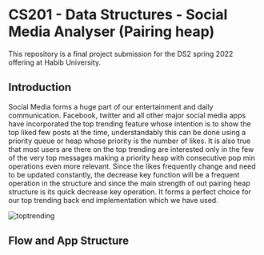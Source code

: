 # CS201 - Data Structures - Social Media Analyser (Pairing heap)

This repository is a final project submission for the DS2 spring 2022 offering at Habib University.


## Introduction
Social Media forms a huge part of our entertainment and daily communication. Facebook, twitter and all other major social media apps have incorporated the top trending feature whose intention is to show the  top liked few posts at the time, understandably this can be done using a priority queue or heap whose priority is the number of likes. It is also true that most users are there on the top trending are interested only in the few of the very top messages making a priority heap with consecutive pop min operations even more relevant.  Since the likes frequently change and need to be updated constantly, the decrease key function will be a frequent operation in the structure and since the main strength of out pairing heap structure is its quick decrease key operation. It forms a perfect choice for our top trending back end implementation which we have used.


![toptrending](https://user-images.githubusercontent.com/77571253/169244806-b276d861-e556-4fee-8514-183f831f1c42.jpg)

## Flow and App Structure 


